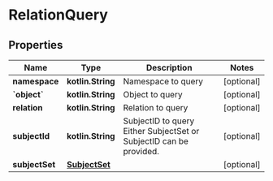 
# RelationQuery

## Properties
| Name | Type | Description | Notes |
| ------------ | ------------- | ------------- | ------------- |
| **namespace** | **kotlin.String** | Namespace to query |  [optional] |
| **&#x60;object&#x60;** | **kotlin.String** | Object to query |  [optional] |
| **relation** | **kotlin.String** | Relation to query |  [optional] |
| **subjectId** | **kotlin.String** | SubjectID to query  Either SubjectSet or SubjectID can be provided. |  [optional] |
| **subjectSet** | [**SubjectSet**](SubjectSet.md) |  |  [optional] |



